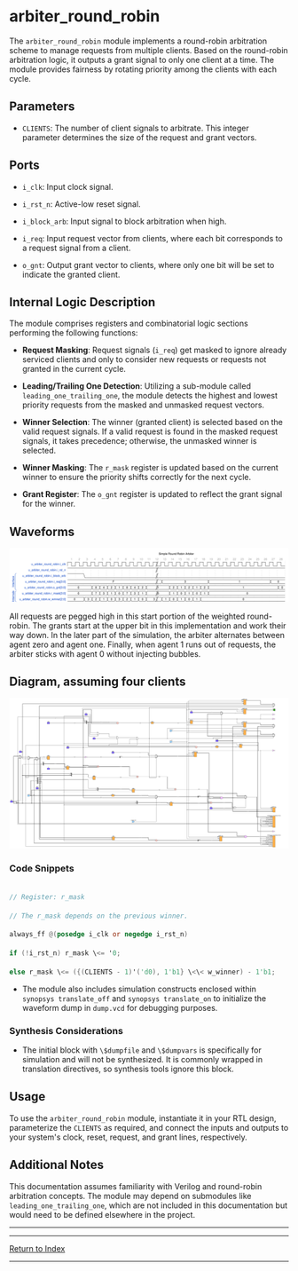 # arbiter_round_robin

The `arbiter_round_robin` module implements a round-robin arbitration scheme to manage requests from multiple clients. Based on the round-robin arbitration logic, it outputs a grant signal to only one client at a time. The module provides fairness by rotating priority among the clients with each cycle.

## Parameters

- `CLIENTS`: The number of client signals to arbitrate. This integer parameter determines the size of the request and grant vectors.

## Ports

- `i_clk`: Input clock signal.

- `i_rst_n`: Active-low reset signal.

- `i_block_arb`: Input signal to block arbitration when high.

- `i_req`: Input request vector from clients, where each bit corresponds to a request signal from a client.

- `o_gnt`: Output grant vector to clients, where only one bit will be set to indicate the granted client.

## Internal Logic Description

The module comprises registers and combinatorial logic sections performing the following functions:

- **Request Masking**: Request signals (`i_req`) get masked to ignore already serviced clients and only to consider new requests or requests not granted in the current cycle.

- **Leading/Trailing One Detection**: Utilizing a sub-module called `leading_one_trailing_one`, the module detects the highest and lowest priority requests from the masked and unmasked request vectors.

- **Winner Selection**: The winner (granted client) is selected based on the valid request signals. If a valid request is found in the masked request signals, it takes precedence; otherwise, the unmasked winner is selected.

- **Winner Masking**: The `r_mask` register is updated based on the current winner to ensure the priority shifts correctly for the next cycle.

- **Grant Register**: The `o_gnt` register is updated to reflect the grant signal for the winner.

## Waveforms

![RR Total](./_wavedrom_svg/wavedrom_round_robin_start_end.svg)

All requests are pegged high in this start portion of the weighted round-robin. The grants start at the upper bit in this implementation and work their way down. In the later part of the simulation, the arbiter alternates between agent zero and agent one. Finally, when agent 1 runs out of requests, the arbiter sticks with agent 0 without injecting bubbles.

## Diagram, assuming four clients

![Fixed Priority Arbiter Diagram](./_svg/arbiter_round_robin.svg)

### Code Snippets

```verilog

// Register: r_mask

// The r_mask depends on the previous winner.

always_ff @(posedge i_clk or negedge i_rst_n)

if (!i_rst_n) r_mask \<= '0;

else r_mask \<= ({(CLIENTS - 1)'('d0), 1'b1} \<\< w_winner) - 1'b1;

```

- The module also includes simulation constructs enclosed within `synopsys translate_off` and `synopsys translate_on` to initialize the waveform dump in `dump.vcd` for debugging purposes.

### Synthesis Considerations

- The initial block with `\$dumpfile` and `\$dumpvars` is specifically for simulation and will not be synthesized. It is commonly wrapped in translation directives, so synthesis tools ignore this block.

## Usage

To use the `arbiter_round_robin` module, instantiate it in your RTL design, parameterize the `CLIENTS` as required, and connect the inputs and outputs to your system's clock, reset, request, and grant lines, respectively.

## Additional Notes

This documentation assumes familiarity with Verilog and round-robin arbitration concepts. The module may depend on submodules like `leading_one_trailing_one`, which are not included in this documentation but would need to be defined elsewhere in the project.

---

---

[Return to Index](index.md)

---
